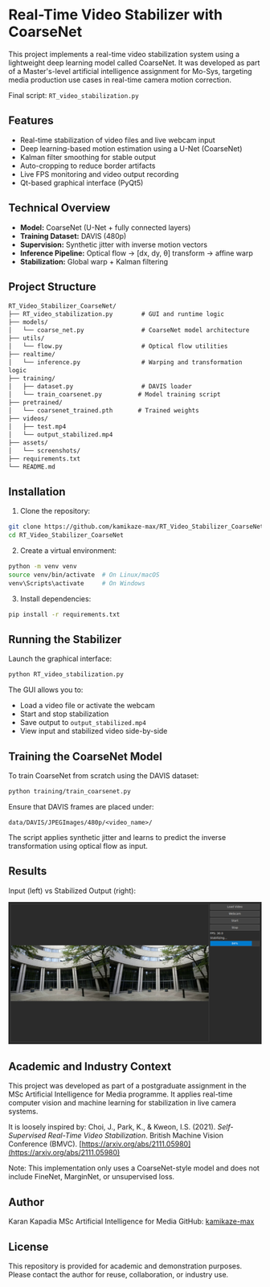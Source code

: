 # Real-Time Video Stabilizer with CoarseNet

This project implements a real-time video stabilization system using a lightweight deep learning model called CoarseNet. It was developed as part of a Master's-level artificial intelligence assignment for Mo-Sys, targeting media production use cases in real-time camera motion correction.

Final script: `RT_video_stabilization.py`

## Features

* Real-time stabilization of video files and live webcam input
* Deep learning-based motion estimation using a U-Net (CoarseNet)
* Kalman filter smoothing for stable output
* Auto-cropping to reduce border artifacts
* Live FPS monitoring and video output recording
* Qt-based graphical interface (PyQt5)

## Technical Overview

* **Model:** CoarseNet (U-Net + fully connected layers)
* **Training Dataset:** DAVIS (480p)
* **Supervision:** Synthetic jitter with inverse motion vectors
* **Inference Pipeline:** Optical flow → \[dx, dy, θ] transform → affine warp
* **Stabilization:** Global warp + Kalman filtering

## Project Structure

```
RT_Video_Stabilizer_CoarseNet/
├── RT_video_stabilization.py        # GUI and runtime logic
├── models/
│   └── coarse_net.py                # CoarseNet model architecture
├── utils/
│   └── flow.py                      # Optical flow utilities
├── realtime/
│   └── inference.py                 # Warping and transformation logic
├── training/
│   ├── dataset.py                   # DAVIS loader
│   └── train_coarsenet.py          # Model training script
├── pretrained/
│   └── coarsenet_trained.pth       # Trained weights
├── videos/
│   ├── test.mp4
│   └── output_stabilized.mp4
├── assets/
│   └── screenshots/
├── requirements.txt
└── README.md
```

## Installation

1. Clone the repository:

```bash
git clone https://github.com/kamikaze-max/RT_Video_Stabilizer_CoarseNet.git
cd RT_Video_Stabilizer_CoarseNet
```

2. Create a virtual environment:

```bash
python -m venv venv
source venv/bin/activate  # On Linux/macOS
venv\Scripts\activate     # On Windows
```

3. Install dependencies:

```bash
pip install -r requirements.txt
```

## Running the Stabilizer

Launch the graphical interface:

```bash
python RT_video_stabilization.py
```

The GUI allows you to:

* Load a video file or activate the webcam
* Start and stop stabilization
* Save output to `output_stabilized.mp4`
* View input and stabilized video side-by-side

## Training the CoarseNet Model

To train CoarseNet from scratch using the DAVIS dataset:

```bash
python training/train_coarsenet.py
```

Ensure that DAVIS frames are placed under:

```
data/DAVIS/JPEGImages/480p/<video_name>/
```

The script applies synthetic jitter and learns to predict the inverse transformation using optical flow as input.

## Results

Input (left) vs Stabilized Output (right):

![Stabilization Result](assets/Screenshot.png)


## Academic and Industry Context

This project was developed as part of a postgraduate assignment in the MSc Artificial Intelligence for Media programme. It applies real-time computer vision and machine learning for stabilization in live camera systems.

It is loosely inspired by:
Choi, J., Park, K., & Kweon, I.S. (2021). *Self-Supervised Real-Time Video Stabilization*. British Machine Vision Conference (BMVC). [https://arxiv.org/abs/2111.05980](https://arxiv.org/abs/2111.05980)

Note: This implementation only uses a CoarseNet-style model and does not include FineNet, MarginNet, or unsupervised loss.

## Author

Karan Kapadia
MSc Artificial Intelligence for Media
GitHub: [kamikaze-max](https://github.com/kamikaze-max)

## License

This repository is provided for academic and demonstration purposes. Please contact the author for reuse, collaboration, or industry use.

